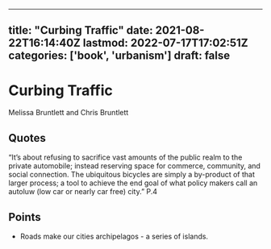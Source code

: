 
---
title: "Curbing Traffic"
date: 2021-08-22T16:14:40Z
lastmod: 2022-07-17T17:02:51Z
categories: ['book', 'urbanism']
draft: false
---


# Curbing Traffic
Melissa Bruntlett and Chris Bruntlett

## Quotes
“It’s about refusing to sacrifice vast amounts of the public realm to the private automobile; instead reserving space for commerce, community, and social connection. The ubiquitous bicycles are simply a by-product of that larger process; a tool to achieve the end goal of what policy makers call an autoluw (low car or nearly car free) city.”
P.4


## Points
* Roads make our cities archipelagos - a series of islands.

<!-- #book #public #urbanism -->

<!-- {BearID:4F9BE58F-55FB-48B2-8A68-BD24890627EE-36121-00002618B3B42252} -->
